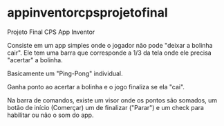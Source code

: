 # appinventorcpsprojetofinal
Projeto Final CPS App Inventor

Consiste em um app simples onde o jogador não pode "deixar a bolinha cair". Ele tem uma barra que corresponde a 1/3 da tela onde ele precisa "acertar" a bolinha.

Basicamente um "Ping-Pong" individual.

Ganha ponto ao acertar a bolinha e o jogo finaliza se ela "cai".

Na barra de comandos, existe um visor onde os pontos são somados, um botão de início (Comerçar) um de finalizar ("Parar") e um check para habilitar ou não o som do app.
